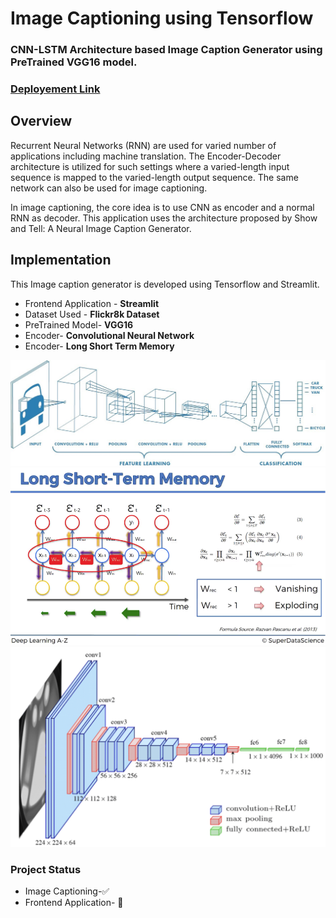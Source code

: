 # <strong>Image Captioning using Tensorflow</strong>

### CNN-LSTM Architecture based Image Caption Generator using PreTrained VGG16 model.


### [Deployement Link](https://parthkatiyar.in)


## Overview
Recurrent Neural Networks (RNN) are used for varied number of applications including machine translation. The Encoder-Decoder architecture is utilized for such settings where a varied-length input sequence is mapped to the varied-length output sequence. The same network can also be used for image captioning.

In image captioning, the core idea is to use CNN as encoder and a normal RNN as decoder. This application uses the architecture proposed by Show and Tell: A Neural Image Caption Generator.

## Implementation
This Image caption generator is developed using Tensorflow and Streamlit.
* Frontend Application - <strong>Streamlit</strong>
* Dataset Used - <strong>Flickr8k Dataset</strong>
* PreTrained Model- <strong>VGG16</strong>
* Encoder- <strong>Convolutional Neural Network</strong>
* Encoder- <strong>Long Short Term Memory</strong>

![Alt text](./images/CNN.jpeg)
![Alt text](./images/LSTM.png)
![Alt text](./images/VggModel.png)



### Project Status
* Image Captioning-✅
* Frontend Application- 🚧



